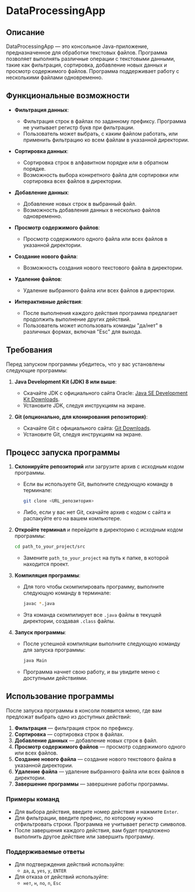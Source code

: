 
# DataProcessingApp

## Описание

DataProcessingApp — это консольное Java-приложение, предназначенное для обработки текстовых файлов. Программа позволяет выполнять различные операции с текстовыми данными, такие как фильтрация, сортировка, добавление новых данных и просмотр содержимого файлов. Программа поддерживает работу с несколькими файлами одновременно.

## Функциональные возможности

- **Фильтрация данных**:
  - Фильтрация строк в файлах по заданному префиксу. Программа не учитывает регистр букв при фильтрации.
  - Пользователь может выбрать, с каким файлом работать, или применить фильтрацию ко всем файлам в указанной директории.

- **Сортировка данных**:
  - Сортировка строк в алфавитном порядке или в обратном порядке.
  - Возможность выбора конкретного файла для сортировки или сортировка всех файлов в директории.

- **Добавление данных**:
  - Добавление новых строк в выбранный файл.
  - Возможность добавления данных в несколько файлов одновременно.

- **Просмотр содержимого файлов**:
  - Просмотр содержимого одного файла или всех файлов в указанной директории.

- **Создание нового файла**:
  - Возможность создания нового текстового файла в директории.

- **Удаление файлов**:
  - Удаление выбранного файла или всех файлов в директории.

- **Интерактивные действия**:
  - После выполнения каждого действия программа предлагает продолжить выполнение других действий.
  - Пользователь может использовать команды "да/нет" в различных формах, включая "Esc" для выхода.

## Требования

Перед запуском программы убедитесь, что у вас установлены следующие программы:

1. **Java Development Kit (JDK) 8 или выше**:
   - Скачайте JDK с официального сайта Oracle: [Java SE Development Kit Downloads](https://www.oracle.com/java/technologies/javase-jdk11-downloads.html).
   - Установите JDK, следуя инструкциям на экране.

2. **Git (опционально, для клонирования репозитория)**:
   - Скачайте Git с официального сайта: [Git Downloads](https://git-scm.com/downloads).
   - Установите Git, следуя инструкциям на экране.

## Процесс запуска программы

1. **Склонируйте репозиторий** или загрузите архив с исходным кодом программы.

   - Если вы используете Git, выполните следующую команду в терминале:

     ```bash
     git clone <URL_репозитория>
     ```

   - Либо, если у вас нет Git, скачайте архив с кодом с сайта и распакуйте его на вашем компьютере.

2. **Откройте терминал** и перейдите в директорию с исходным кодом программы:

   ```bash
   cd path_to_your_project/src
   ```

   - Замените `path_to_your_project` на путь к папке, в которой находится проект.

3. **Компиляция программы**:

   - Для того чтобы скомпилировать программу, выполните следующую команду в терминале:

     ```bash
     javac *.java
     ```

   - Эта команда скомпилирует все `.java` файлы в текущей директории, создавая `.class` файлы.

4. **Запуск программы**:

   - После успешной компиляции выполните следующую команду для запуска программы:

     ```bash
     java Main
     ```

   - Программа начнет свою работу, и вы увидите меню с доступными действиями.

## Использование программы

После запуска программы в консоли появится меню, где вам предложат выбрать одно из доступных действий:

1. **Фильтрация** — фильтрация строк по префиксу.
2. **Сортировка** — сортировка строк в файлах.
3. **Добавление данных** — добавление новых строк в файл.
4. **Просмотр содержимого файлов** — просмотр содержимого одного или всех файлов.
5. **Создание нового файла** — создание нового текстового файла в указанной директории.
6. **Удаление файла** — удаление выбранного файла или всех файлов в директории.
7. **Завершение программы** — завершение работы программы.

### Примеры команд

- Для выбора действия, введите номер действия и нажмите `Enter`.
- Для фильтрации, введите префикс, по которому нужно отфильтровать строки. Программа не учитывает регистр символов.
- После завершения каждого действия, вам будет предложено выполнить другое действие или завершить программу.

### Поддерживаемые ответы

- Для подтверждения действий используйте:
  - `да`, `д`, `yes`, `y`, `ENTER`
- Для отказа от действий используйте:
  - `нет`, `н`, `no`, `n`, `Esc`
